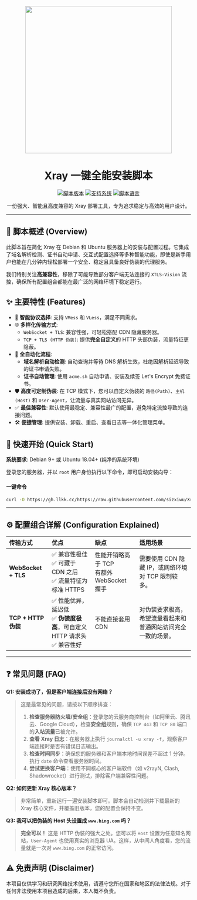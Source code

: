 <div align="center">

<img src="https://raw.githubusercontent.com/XTLS/Xray-core/main/banner.png" width="400"/>

# Xray 一键全能安装脚本

[![脚本版本](https://img.shields.io/badge/Version-2.5%20(High--Compatibility)-brightgreen?style=for-the-badge)](https://github.com/user/repo)
[![支持系统](https://img.shields.io/badge/System-Debian%20%7C%20Ubuntu-orange?style=for-the-badge)](https://github.com/user/repo)
[![脚本语言](https://img.shields.io/badge/Shell-Bash-blue?style=for-the-badge)](https://github.com/user/repo)

一份强大、智能且高度兼容的 Xray 部署工具，专为追求稳定与高效的用户设计。

</div>

---

## 📖 脚本概述 (Overview)

此脚本旨在简化 Xray 在 Debian 和 Ubuntu 服务器上的安装与配置过程。它集成了域名解析检测、证书自动申请、交互式配置选择等多种智能功能，即使是新手用户也能在几分钟内轻松部署一个安全、稳定且具备良好伪装的代理服务。

我们特别关注**高兼容性**，移除了可能导致部分客户端无法连接的 `XTLS-Vision` 流控，确保所有配置组合都能在最广泛的网络环境下稳定运行。

## ✨ 主要特性 (Features)

* 🔮 **智能协议选择**: 支持 `VMess` 和 `VLess`，满足不同需求。
* 🌐 **多样化传输方式**:
    * `WebSocket + TLS`: 兼容性强，可轻松搭配 CDN 隐藏服务器。
    * `TCP + TLS (HTTP 伪装)`: 提供**完全自定义**的 HTTP 头部伪装，流量特征更隐蔽。
* 🤖 **全自动化流程**:
    * **域名解析自动检测**: 自动查询并等待 DNS 解析生效，杜绝因解析延迟导致的证书申请失败。
    * **证书自动管理**: 使用 `acme.sh` 自动申请、安装及续签 Let's Encrypt 免费证书。
* 🛡️ **高度可定制伪装**: 在 TCP 模式下，您可以自定义伪装的 `路径(Path)`、`主机(Host)` 和 `User-Agent`，让流量与真实网站访问无异。
* ✅ **最佳兼容性**: 默认使用最稳定、兼容性最广的配置，避免特定流控导致的连接问题。
* 🛠️ **便捷管理**: 提供安装、卸载、重启、查看日志等一体化管理菜单。

## 🚀 快速开始 (Quick Start)

**系统要求**: Debian 9+ 或 Ubuntu 18.04+ (纯净的系统环境)

登录您的服务器，并以 `root` 用户身份执行以下命令，即可启动安装向导：

#### 一键命令
```bash
curl -O https://gh.llkk.cc/https://raw.githubusercontent.com/sizxiwu/Xray-TLS/main/install.sh && chmod +x install.sh && ./install.sh
```

---


## ⚙️ 配置组合详解 (Configuration Explained)

| 传输方式 | 优点 | 缺点 | 适用场景 |
| :--- | :--- | :--- | :--- |
| **WebSocket + TLS** | ✅ 兼容性极佳<br>✅ 可藏于 CDN 之后<br>✅ 流量特征为标准 HTTPS | 性能开销略高于 TCP<br>有额外 WebSocket 握手 | 需要使用 CDN 隐藏 IP，或网络环境对 TCP 限制较多。 |
| **TCP + HTTP 伪装** | ✅ 性能优异，延迟低<br>✅ **伪装度极高**，可自定义 HTTP 请求头<br>✅ 兼容性好 | 不能直接套用 CDN | 对伪装要求极高，希望流量看起来和普通网站访问完全一致的场景。 |

---

## ❓ 常见问题 (FAQ)

**Q1: 安装成功了，但是客户端连接后没有网络？**

> 这是最常见的问题，请按以下顺序排查：
> 1.  **检查服务器防火墙/安全组**：登录您的云服务商控制台（如阿里云、腾讯云、Google Cloud），检查**安全组**规则，确保 `TCP 443` 和 `TCP 80` 端口的**入站流量**已被允许。
> 2.  **查看 Xray 日志**：在服务器上执行 `journalctl -u xray -f`，观察客户端连接时是否有错误日志输出。
> 3.  **检查时间同步**：确保您的服务器和客户端本地时间误差不超过 1 分钟。执行 `date` 命令查看服务器时间。
> 4.  **尝试更换客户端**：使用不同核心的客户端软件（如 v2rayN, Clash, Shadowrocket）进行测试，排除客户端兼容性问题。

**Q2: 如何更新 Xray 核心版本？**

> 非常简单，重新运行一遍安装脚本即可。脚本会自动检测并下载最新的 Xray 核心文件，并覆盖旧版本，您的配置会保持不变。

**Q3: 我可以把伪装的 Host 头设置成 `www.bing.com` 吗？**

> **完全可以！** 这是 HTTP 伪装的强大之处。您可以将 `Host` 设置为任意知名网站，`User-Agent` 也使用真实的浏览器 UA。这样，从中间人角度看，您的流量就是一次对 `www.bing.com` 的正常访问。

## ⚠️ 免责声明 (Disclaimer)

本项目仅供学习和研究网络技术使用，请遵守您所在国家和地区的法律法规。对于任何非法使用本项目造成的后果，本人概不负责。


